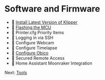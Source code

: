 # Software and Firmware
- 🙂 [Install Latest Version of Klipper](https://github.com/500Foods/WelcomeToTroodon/blob/main/klipper.md)
- 🐙 [Flashing the MCU](https://github.com/500Foods/WelcomeToTroodon/blob/main/flash_mcu.md)
- 🙂 Printer.cfg Priority Items
- 🙂 Logging in via SSH
- 🙂 Configure Webcam
- 🙂 Configure Timelapse
- 🔨 [Configure Obico](https://github.com/500Foods/WelcomeToTroodon/blob/main/Obico.md)
- 🔨 Secured Remote Access
- 🔨 Home Assistant Moonraker Integration
  
Next: [Tools](https://github.com/500Foods/WelcomeToTroodon/blob/main/docs/level_1/tools.md)
